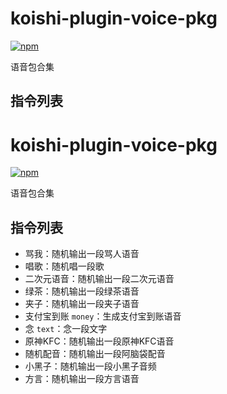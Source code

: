 # koishi-plugin-voice-pkg

[![npm](https://img.shields.io/npm/v/koishi-plugin-voice-pkg?style=flat-square)](https://www.npmjs.com/package/koishi-plugin-voice-pkg)

语音包合集

## 指令列表

# koishi-plugin-voice-pkg

[![npm](https://img.shields.io/npm/v/koishi-plugin-voice-pkg?style=flat-square)](https://www.npmjs.com/package/koishi-plugin-voice-pkg)

语音包合集

## 指令列表

- 骂我：随机输出一段骂人语音
- 唱歌：随机唱一段歌
- 二次元语音：随机输出一段二次元语音
- 绿茶：随机输出一段绿茶语音
- 夹子：随机输出一段夹子语音
- 支付宝到账 `money`：生成支付宝到账语音
- 念 `text`：念一段文字
- 原神KFC：随机输出一段原神KFC语音
- 随机配音：随机输出一段阿脑袋配音
- 小黑子：随机输出一段小黑子音频
- 方言：随机输出一段方言语音
